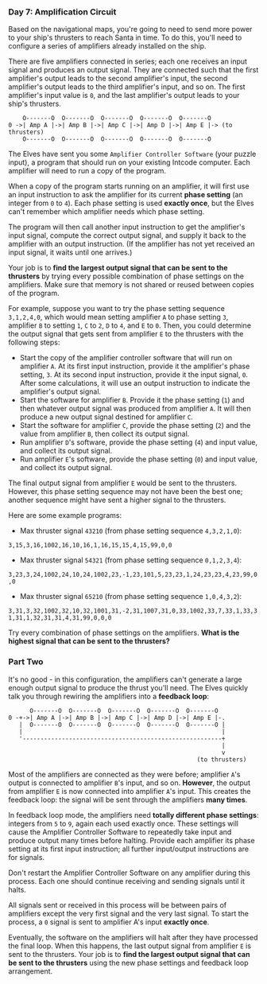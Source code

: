 ### Day 7: Amplification Circuit ###

Based on the navigational maps, you're going to need to send more power to your ship's thrusters to reach Santa in time. 
To do this, you'll need to configure a series of amplifiers already installed on the ship.

There are five amplifiers connected in series; each one receives an input signal and produces an output signal. 
They are connected such that the first amplifier's output leads to the second amplifier's input, 
the second amplifier's output leads to the third amplifier's input, and so on. 
The first amplifier's input value is `0`, and the last amplifier's output leads to your ship's thrusters.

```
    O-------O  O-------O  O-------O  O-------O  O-------O
0 ->| Amp A |->| Amp B |->| Amp C |->| Amp D |->| Amp E |-> (to thrusters)
    O-------O  O-------O  O-------O  O-------O  O-------O
```

The Elves have sent you some `Amplifier Controller Software` (your puzzle input), 
a program that should run on your existing Intcode computer. 
Each amplifier will need to run a copy of the program.

When a copy of the program starts running on an amplifier, it will first use an input instruction to ask 
the amplifier for its current **phase setting** (an integer from `0` to `4`). 
Each phase setting is used **exactly once**, but the Elves can't remember which amplifier needs which phase setting.

The program will then call another input instruction to get the amplifier's input signal, 
compute the correct output signal, and supply it back to the amplifier with an output instruction. 
(If the amplifier has not yet received an input signal, it waits until one arrives.)

Your job is to **find the largest output signal that can be sent to the thrusters** 
by trying every possible combination of phase settings on the amplifiers. 
Make sure that memory is not shared or reused between copies of the program.

For example, suppose you want to try the phase setting sequence `3,1,2,4,0`, 
which would mean setting amplifier `A` to phase setting `3`, 
amplifier `B` to setting `1`, `C` to `2`, `D` to `4`, and `E` to `0`. 
Then, you could determine the output signal that gets sent from amplifier `E` to the thrusters with the following steps:

* Start the copy of the amplifier controller software that will run on amplifier `A`. 
At its first input instruction, provide it the amplifier's phase setting, `3`. 
At its second input instruction, provide it the input signal, `0`. 
After some calculations, it will use an output instruction to indicate the amplifier's output signal.
* Start the software for amplifier `B`. 
Provide it the phase setting (`1`) and then whatever output signal was produced from amplifier `A`. 
It will then produce a new output signal destined for amplifier `C`.
* Start the software for amplifier `C`, provide the phase setting (`2`) and the value from amplifier `B`, then collect its output signal.
* Run amplifier `D`'s software, provide the phase setting (`4`) and input value, and collect its output signal.
* Run amplifier `E`'s software, provide the phase setting (`0`) and input value, and collect its output signal.

The final output signal from amplifier `E` would be sent to the thrusters. 
However, this phase setting sequence may not have been the best one; 
another sequence might have sent a higher signal to the thrusters.

Here are some example programs:

* Max thruster signal `43210` (from phase setting sequence `4,3,2,1,0`):

`3,15,3,16,1002,16,10,16,1,16,15,15,4,15,99,0,0`

* Max thruster signal `54321` (from phase setting sequence `0,1,2,3,4`):

`3,23,3,24,1002,24,10,24,1002,23,-1,23,101,5,23,23,1,24,23,23,4,23,99,0,0`

* Max thruster signal `65210` (from phase setting sequence `1,0,4,3,2`):

`3,31,3,32,1002,32,10,32,1001,31,-2,31,1007,31,0,33,1002,33,7,33,1,33,31,31,1,32,31,31,4,31,99,0,0,0`

Try every combination of phase settings on the amplifiers. 
**What is the highest signal that can be sent to the thrusters?**

### Part Two ###

It's no good - in this configuration, the amplifiers can't generate a large enough output signal 
to produce the thrust you'll need. 
The Elves quickly talk you through rewiring the amplifiers into a **feedback loop**:

```
      O-------O  O-------O  O-------O  O-------O  O-------O
0 -+->| Amp A |->| Amp B |->| Amp C |->| Amp D |->| Amp E |-.
   |  O-------O  O-------O  O-------O  O-------O  O-------O |
   |                                                        |
   '--------------------------------------------------------+
                                                            |
                                                            v
                                                     (to thrusters)
```

Most of the amplifiers are connected as they were before; 
amplifier `A`'s output is connected to amplifier `B`'s input, and so on. 
**However**, the output from amplifier `E` is now connected into amplifier `A`'s input. 
This creates the feedback loop: the signal will be sent through the amplifiers **many times**.

In feedback loop mode, the amplifiers need **totally different phase settings**: integers from `5` to `9`, 
again each used exactly once. 
These settings will cause the Amplifier Controller Software to repeatedly take input and produce output many times before halting. Provide each amplifier its phase setting at its first input instruction; all further input/output instructions are for signals.

Don't restart the Amplifier Controller Software on any amplifier during this process. 
Each one should continue receiving and sending signals until it halts.

All signals sent or received in this process will be between pairs of amplifiers 
except the very first signal and the very last signal. 
To start the process, a `0` signal is sent to amplifier A's input **exactly once**.

Eventually, the software on the amplifiers will halt after they have processed the final loop. 
When this happens, the last output signal from amplifier `E` is sent to the thrusters. 
Your job is to **find the largest output signal that can be sent to the thrusters** 
using the new phase settings and feedback loop arrangement.

